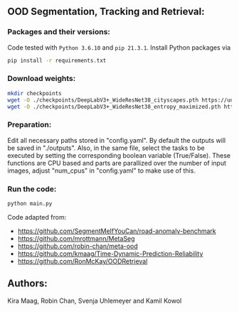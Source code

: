 ## OOD Segmentation, Tracking and Retrieval:

### Packages and their versions:
Code tested with ```Python 3.6.10``` and ```pip 21.3.1```.
Install Python packages via
```sh
pip install -r requirements.txt
```

### Download weights:
```sh
mkdir checkpoints
wget -O ./checkpoints/DeepLabV3+_WideResNet38_cityscapes.pth https://uni-wuppertal.sciebo.de/s/WVFTc4ka37xASZV/download
wget -O ./checkpoints/DeepLabV3+_WideResNet38_entropy_maximized.pth https://uni-wuppertal.sciebo.de/s/kCgnr0LQuTbrArA/download
```

### Preparation:
Edit all necessary paths stored in "config.yaml". By default the outputs will be saved in "./outputs".
Also, in the same file, select the tasks to be executed by setting the corresponding boolean variable (True/False). These functions are CPU based and parts are parallized over the number of input images, adjust "num_cpus" in "config.yaml" to make use of this. 

### Run the code:
```python
python main.py
```

Code adapted from:
- https://github.com/SegmentMeIfYouCan/road-anomaly-benchmark
- https://github.com/mrottmann/MetaSeg
- https://github.com/robin-chan/meta-ood
- https://github.com/kmaag/Time-Dynamic-Prediction-Reliability 
- https://github.com/RonMcKay/OODRetrieval


## Authors:
Kira Maag, Robin Chan, Svenja Uhlemeyer and Kamil Kowol

